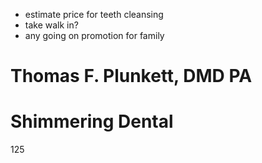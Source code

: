 - estimate price for teeth cleansing
- take walk in?
- any going on promotion for family
# Thomas F. Plunkett, DMD PA


# Shimmering Dental

125

